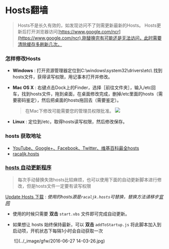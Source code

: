 # Hosts翻墙

> Hosts不是长久有效的，如发现访问不了则需更新最新的Hosts。
> Hosts更新后打开浏览器访问[https://www.google.com/ncr](https://www.google.com/ncr),刚替换完有可能还是无法访问，此时需要清除缓存多刷新几次。



### 怎样修改Hosts

- **Windows** : 打开资源管理器定位到C:\windows\system32\drivers\etc\ 找到hosts文件，获得读写权限，用记事本打开并修改。


- **Mac OS X** : 右键点击Dock上的Finder，选择［前往文件夹］，输入/etc回车，找到hosts文件，拖到桌面，在桌面修改完成，删掉/etc里面的hosts（需要密码鉴定），然后把桌面的hosts拖回去（需要鉴定）。

  > 在Mac下修改可能需要您的管理员权限批准。
  > ![](https://o1lk7rmd9.qnssl.com/wp-content/uploads/2013/07/private_etc-500x243.png)

- **Linux** : 定位到/etc，取得hosts读写权限，然后修改保存。




### hosts 获取地址

- [YouTube、Google+、Facebook、Twitter、维基百科最全hosts](https://blog.netsh.org/posts/youtube-google-facebook-twitter-wikipedia-hosts_1199.netsh.html)
- [racaljk.hosts](https://raw.githubusercontent.com/racaljk/hosts/master/hosts)




### [hosts 自动更新程序](https://github.com/ladder1984/updateHosts)

> 每次手动替换失效hosts比较麻烦，也可以使用下面的自动更新脚本进行修改，但是hosts文件一定要有读写权限


[Update Hosts 下载](https://github.com/MrLeo/highsheng/raw/master/updateHosts.zip)  : *使用的hosts源是`racaljk.hosts`可替换，替换方法请移步[官网](https://github.com/ladder1984/updateHosts)*


- 使用的时候只需要 **双击** `start.vbs` 文件即可完成自动更新。

- 如果想让 hosts 始终保持最新，可以 **双击** `addToStartup.js` 将此脚本加入到启动项，开机状态下每隔1小时会自动获取一次

  ​
  ![](../_image/gfw/2016-06-27 14-03-26.jpg)

